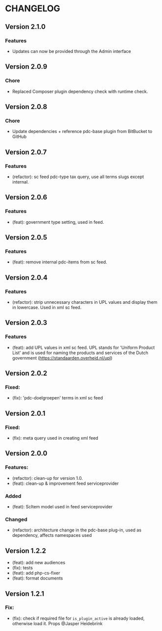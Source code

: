 # CHANGELOG

## Version 2.1.0

### Features

-   Updates can now be provided through the Admin interface

## Version 2.0.9

### Chore

-   Replaced Composer plugin dependency check with runtime check.

## Version 2.0.8

### Chore

-   Update dependencies + reference pdc-base plugin from BitBucket to GitHub

## Version 2.0.7

### Features

-   (refactor): sc feed pdc-type tax query, use all terms slugs except internal.

## Version 2.0.6

### Features

-   (feat): government type setting, used in feed.

## Version 2.0.5

### Features

-   (feat): remove internal pdc-items from sc feed.

## Version 2.0.4

### Features

-   (refactor): strip unnecessary characters in UPL values and display them in lowercase. Used in xml sc feed.

## Version 2.0.3

### Features

-   (feat): add UPL values in xml sc feed. UPL stands for 'Uniform Product List' and is used for naming the products and services of the Dutch government (https://standaarden.overheid.nl/upl)

## Version 2.0.2

### Fixed:

-   (fix): 'pdc-doelgroepen' terms in xml sc feed

## Version 2.0.1

### Fixed:

-   (fix): meta query used in creating xml feed

## Version 2.0.0

### Features:

-   (refactor): clean-up for version 1.0.
-   (feat): clean-up & improvement feed serviceprovider

### Added

-   (feat): ScItem model used in feed serviceprovider

### Changed

-   (refactor): architecture change in the pdc-base plug-in, used as dependency, affects namespaces used

## Version 1.2.2

-   (feat): add new audiences
-   (fix): tests
-   (feat): add php-cs-fixer
-   (feat): format documents

## Version 1.2.1

### Fix:

-   (fix): check if required file for `is_plugin_active` is already loaded, otherwise load it. Props @Jasper Heidebrink
